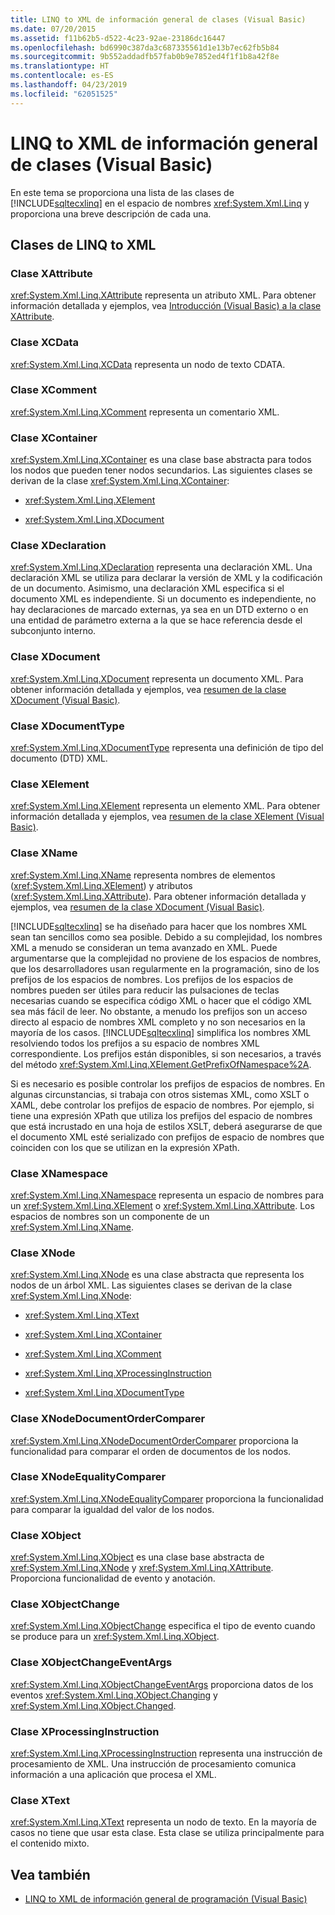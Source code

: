```yaml
---
title: LINQ to XML de información general de clases (Visual Basic)
ms.date: 07/20/2015
ms.assetid: f11b62b5-d522-4c23-92ae-23186dc16447
ms.openlocfilehash: bd6990c387da3c687335561d1e13b7ec62fb5b84
ms.sourcegitcommit: 9b552addadfb57fab0b9e7852ed4f1f1b8a42f8e
ms.translationtype: HT
ms.contentlocale: es-ES
ms.lasthandoff: 04/23/2019
ms.locfileid: "62051525"
---
```

# <a name="linq-to-xml-classes-overview-visual-basic"></a>LINQ to XML de información general de clases (Visual Basic)
En este tema se proporciona una lista de las clases de [!INCLUDE[sqltecxlinq](~/includes/sqltecxlinq-md.md)] en el espacio de nombres <xref:System.Xml.Linq> y proporciona una breve descripción de cada una.  
  
## <a name="linq-to-xml-classes"></a>Clases de LINQ to XML  
  
### <a name="xattribute-class"></a>Clase XAttribute  
 <xref:System.Xml.Linq.XAttribute> representa un atributo XML. Para obtener información detallada y ejemplos, vea [Introducción (Visual Basic) a la clase XAttribute](../../../../visual-basic/programming-guide/concepts/linq/xattribute-class-overview.md).  
  
### <a name="xcdata-class"></a>Clase XCData  
 <xref:System.Xml.Linq.XCData> representa un nodo de texto CDATA.  
  
### <a name="xcomment-class"></a>Clase XComment  
 <xref:System.Xml.Linq.XComment> representa un comentario XML.  
  
### <a name="xcontainer-class"></a>Clase XContainer  
 <xref:System.Xml.Linq.XContainer> es una clase base abstracta para todos los nodos que pueden tener nodos secundarios. Las siguientes clases se derivan de la clase <xref:System.Xml.Linq.XContainer>:  
  
- <xref:System.Xml.Linq.XElement>  
  
- <xref:System.Xml.Linq.XDocument>  
  
### <a name="xdeclaration-class"></a>Clase XDeclaration  
 <xref:System.Xml.Linq.XDeclaration> representa una declaración XML. Una declaración XML se utiliza para declarar la versión de XML y la codificación de un documento. Asimismo, una declaración XML especifica si el documento XML es independiente. Si un documento es independiente, no hay declaraciones de marcado externas, ya sea en un DTD externo o en una entidad de parámetro externa a la que se hace referencia desde el subconjunto interno.  
  
### <a name="xdocument-class"></a>Clase XDocument  
 <xref:System.Xml.Linq.XDocument> representa un documento XML. Para obtener información detallada y ejemplos, vea [resumen de la clase XDocument (Visual Basic)](../../../../visual-basic/programming-guide/concepts/linq/xdocument-class-overview.md).  
  
### <a name="xdocumenttype-class"></a>Clase XDocumentType  
 <xref:System.Xml.Linq.XDocumentType> representa una definición de tipo del documento (DTD) XML.  
  
### <a name="xelement-class"></a>Clase XElement  
 <xref:System.Xml.Linq.XElement> representa un elemento XML. Para obtener información detallada y ejemplos, vea [resumen de la clase XElement (Visual Basic)](../../../../visual-basic/programming-guide/concepts/linq/xelement-class-overview.md).  
  
### <a name="xname-class"></a>Clase XName  
 <xref:System.Xml.Linq.XName> representa nombres de elementos (<xref:System.Xml.Linq.XElement>) y atributos (<xref:System.Xml.Linq.XAttribute>). Para obtener información detallada y ejemplos, vea [resumen de la clase XDocument (Visual Basic)](../../../../visual-basic/programming-guide/concepts/linq/xdocument-class-overview.md).  
  
 [!INCLUDE[sqltecxlinq](~/includes/sqltecxlinq-md.md)] se ha diseñado para hacer que los nombres XML sean tan sencillos como sea posible. Debido a su complejidad, los nombres XML a menudo se consideran un tema avanzado en XML. Puede argumentarse que la complejidad no proviene de los espacios de nombres, que los desarrolladores usan regularmente en la programación, sino de los prefijos de los espacios de nombres. Los prefijos de los espacios de nombres pueden ser útiles para reducir las pulsaciones de teclas necesarias cuando se especifica código XML o hacer que el código XML sea más fácil de leer. No obstante, a menudo los prefijos son un acceso directo al espacio de nombres XML completo y no son necesarios en la mayoría de los casos. [!INCLUDE[sqltecxlinq](~/includes/sqltecxlinq-md.md)] simplifica los nombres XML resolviendo todos los prefijos a su espacio de nombres XML correspondiente. Los prefijos están disponibles, si son necesarios, a través del método <xref:System.Xml.Linq.XElement.GetPrefixOfNamespace%2A>.  
  
 Si es necesario es posible controlar los prefijos de espacios de nombres. En algunas circunstancias, si trabaja con otros sistemas XML, como XSLT o XAML, debe controlar los prefijos de espacio de nombres. Por ejemplo, si tiene una expresión XPath que utiliza los prefijos del espacio de nombres que está incrustado en una hoja de estilos XSLT, deberá asegurarse de que el documento XML esté serializado con prefijos de espacio de nombres que coinciden con los que se utilizan en la expresión XPath.  
  
### <a name="xnamespace-class"></a>Clase XNamespace  
 <xref:System.Xml.Linq.XNamespace> representa un espacio de nombres para un <xref:System.Xml.Linq.XElement> o <xref:System.Xml.Linq.XAttribute>. Los espacios de nombres son un componente de un <xref:System.Xml.Linq.XName>.  
  
### <a name="xnode-class"></a>Clase XNode  
 <xref:System.Xml.Linq.XNode> es una clase abstracta que representa los nodos de un árbol XML. Las siguientes clases se derivan de la clase <xref:System.Xml.Linq.XNode>:  
  
- <xref:System.Xml.Linq.XText>  
  
- <xref:System.Xml.Linq.XContainer>  
  
- <xref:System.Xml.Linq.XComment>  
  
- <xref:System.Xml.Linq.XProcessingInstruction>  
  
- <xref:System.Xml.Linq.XDocumentType>  
  
### <a name="xnodedocumentordercomparer-class"></a>Clase XNodeDocumentOrderComparer  
 <xref:System.Xml.Linq.XNodeDocumentOrderComparer> proporciona la funcionalidad para comparar el orden de documentos de los nodos.  
  
### <a name="xnodeequalitycomparer-class"></a>Clase XNodeEqualityComparer  
 <xref:System.Xml.Linq.XNodeEqualityComparer> proporciona la funcionalidad para comparar la igualdad del valor de los nodos.  
  
### <a name="xobject-class"></a>Clase XObject  
 <xref:System.Xml.Linq.XObject> es una clase base abstracta de <xref:System.Xml.Linq.XNode> y <xref:System.Xml.Linq.XAttribute>. Proporciona funcionalidad de evento y anotación.  
  
### <a name="xobjectchange-class"></a>Clase XObjectChange  
 <xref:System.Xml.Linq.XObjectChange> especifica el tipo de evento cuando se produce para un <xref:System.Xml.Linq.XObject>.  
  
### <a name="xobjectchangeeventargs-class"></a>Clase XObjectChangeEventArgs  
 <xref:System.Xml.Linq.XObjectChangeEventArgs> proporciona datos de los eventos <xref:System.Xml.Linq.XObject.Changing> y <xref:System.Xml.Linq.XObject.Changed>.  
  
### <a name="xprocessinginstruction-class"></a>Clase XProcessingInstruction  
 <xref:System.Xml.Linq.XProcessingInstruction> representa una instrucción de procesamiento de XML. Una instrucción de procesamiento comunica información a una aplicación que procesa el XML.  
  
### <a name="xtext-class"></a>Clase XText  
 <xref:System.Xml.Linq.XText> representa un nodo de texto. En la mayoría de casos no tiene que usar esta clase. Esta clase se utiliza principalmente para el contenido mixto.  
  
## <a name="see-also"></a>Vea también

- [LINQ to XML de información general de programación (Visual Basic)](../../../../visual-basic/programming-guide/concepts/linq/linq-to-xml-programming-overview.md)

